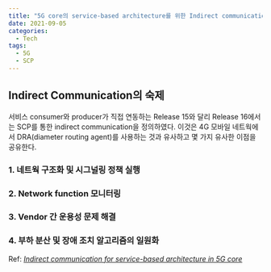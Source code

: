 ```yaml
---
title: "5G core의 service-based architecture를 위한 Indirect communication"
date: 2021-09-05
categories:
  - Tech
tags:
  - 5G
  - SCP
---
```


## Indirect Communication의 숙제

서비스 consumer와 producer가 직접 연동하는 Release 15와 달리 Release 16에서는 SCP를 통한 indirect communication을 정의하였다.
이것은 4G 모바일 네트웍에서 DRA(diameter routing agent)를 사용하는 것과 유사하고 몇 가지 유사한 이점을 공유한다.

### 1. 네트웍 구조화 및 시그널링 정책 실행

### 2. Network function 모니터링

### 3. Vendor 간 운용성 문제 해결

### 4. 부하 분산 및 장애 조치 알고리즘의 일원화


Ref: [_Indirect communication for service-based architecture in 5G core_](https://www.ericsson.com/en/reports-and-papers/white-papers/indirect-communication-for-service-based-architecture-in-5g-core)